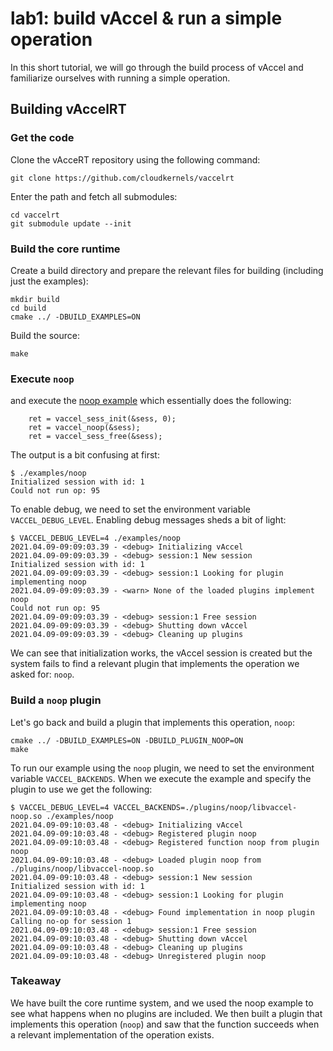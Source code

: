 # lab1: build vAccel & run a simple operation

In this short tutorial, we will go through the build process of vAccel and 
familiarize ourselves with running a simple operation. 

## Building vAccelRT

### Get the code

Clone the vAcceRT repository using the following command:

```
git clone https://github.com/cloudkernels/vaccelrt
```

Enter the path and fetch all submodules:

```
cd vaccelrt
git submodule update --init
```

### Build the core runtime

Create a build directory and prepare the relevant files for building (including
just the examples):

```
mkdir build
cd build
cmake ../ -DBUILD_EXAMPLES=ON
```

Build the source:

```
make
```

### Execute `noop`

and execute the [noop example](https://github.com/cloudkernels/vaccelrt/blob/master/examples/noop.c) which essentially does the following:
```
	ret = vaccel_sess_init(&sess, 0);
	ret = vaccel_noop(&sess);
	ret = vaccel_sess_free(&sess);
```

The output is a bit confusing at first:

```
$ ./examples/noop 
Initialized session with id: 1
Could not run op: 95
```

To enable debug, we need to set the environment variable `VACCEL_DEBUG_LEVEL`.
Enabling debug messages sheds a bit of light:

```
$ VACCEL_DEBUG_LEVEL=4 ./examples/noop 
2021.04.09-09:09:03.39 - <debug> Initializing vAccel
2021.04.09-09:09:03.39 - <debug> session:1 New session
Initialized session with id: 1
2021.04.09-09:09:03.39 - <debug> session:1 Looking for plugin implementing noop
2021.04.09-09:09:03.39 - <warn> None of the loaded plugins implement noop
Could not run op: 95
2021.04.09-09:09:03.39 - <debug> session:1 Free session
2021.04.09-09:09:03.39 - <debug> Shutting down vAccel
2021.04.09-09:09:03.39 - <debug> Cleaning up plugins
```

We can see that initialization works, the vAccel session is created but the
system fails to find a relevant plugin that implements the operation we asked
for: `noop`. 

### Build a `noop` plugin

Let's go back and build a plugin that implements this operation, `noop`:

```
cmake ../ -DBUILD_EXAMPLES=ON -DBUILD_PLUGIN_NOOP=ON
make
```

To run our example using the `noop` plugin, we need to set the environment
variable `VACCEL_BACKENDS`. When we execute the example and specify the
plugin to use we get the following:

```
$ VACCEL_DEBUG_LEVEL=4 VACCEL_BACKENDS=./plugins/noop/libvaccel-noop.so ./examples/noop
2021.04.09-09:10:03.48 - <debug> Initializing vAccel
2021.04.09-09:10:03.48 - <debug> Registered plugin noop
2021.04.09-09:10:03.48 - <debug> Registered function noop from plugin noop
2021.04.09-09:10:03.48 - <debug> Loaded plugin noop from ./plugins/noop/libvaccel-noop.so
2021.04.09-09:10:03.48 - <debug> session:1 New session
Initialized session with id: 1
2021.04.09-09:10:03.48 - <debug> session:1 Looking for plugin implementing noop
2021.04.09-09:10:03.48 - <debug> Found implementation in noop plugin
Calling no-op for session 1
2021.04.09-09:10:03.48 - <debug> session:1 Free session
2021.04.09-09:10:03.48 - <debug> Shutting down vAccel
2021.04.09-09:10:03.48 - <debug> Cleaning up plugins
2021.04.09-09:10:03.48 - <debug> Unregistered plugin noop
```

### Takeaway

We have built the core runtime system, and we used the noop example to see what
happens when no plugins are included. We then built a plugin that implements
this operation (`noop`) and saw that the function succeeds when a relevant
implementation of the operation exists.
